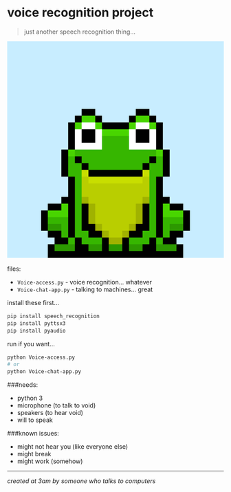 # voice recognition project
> just another speech recognition thing...

![tired frog](frog.gif)

files:
- `Voice-access.py` - voice recognition... whatever
- `Voice-chat-app.py` - talking to machines... great

install these first...
```bash
pip install speech_recognition
pip install pyttsx3
pip install pyaudio
```

run if you want...
```bash
python Voice-access.py
# or
python Voice-chat-app.py
```

###needs:
- python 3
- microphone (to talk to void)
- speakers (to hear void)
- will to speak

###known issues:
- might not hear you (like everyone else)
- might break
- might work (somehow)

---
*created at 3am by someone who talks to computers*
